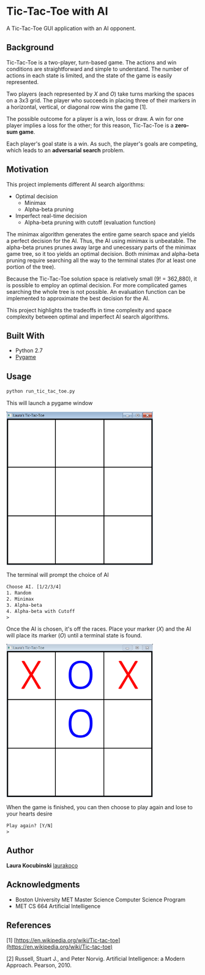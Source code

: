 # Tic-Tac-Toe with AI

A Tic-Tac-Toe GUI application with an AI opponent.

## Background

Tic-Tac-Toe is a two-player, turn-based game. The actions and win conditions are straightforward and simple to understand. The number of actions in each state is limited, and the state of the game is easily represented.

Two players (each represented by *X* and *O*) take turns marking the spaces on a 3x3 grid. The player who succeeds in placing three of their markers in a horizontal, vertical, or diagonal row wins the game [1].

The possible outcome for a player is a win, loss or draw. A win for one player implies a loss for the other; for this reason, Tic-Tac-Toe is a **zero-sum game**.

Each player's goal state is a win. As such, the player's goals are competing, which leads to an **adversarial search** problem.

## Motivation

This project implements different AI search algorithms:
* Optimal decision
	* Minimax
	* Alpha-beta pruning
* Imperfect real-time decision
	* Alpha-beta pruning with cutoff (evaluation function)

The minimax algorithm generates the entire game search space and yields a perfect decision for the AI. Thus, the AI using minimax is unbeatable. The alpha-beta prunes prunes away large and unecessary parts of the minimax game tree, so it too yields an optimal decision. Both minimax and alpha-beta pruning require searching all the way to the terminal states (for at least one portion of the tree).
    
Because the Tic-Tac-Toe solution space is relatively small (9! = 362,880), it is possible to employ an optimal decision. For more complicated games searching the whole tree is not possible. An evaluation function can be implemented to approximate the best decision for the AI.
    
This project highlights the tradeoffs in time complexity and space complexity between optimal and imperfect AI search algorithms.
 
## Built With

* Python 2.7
* [Pygame](https://www.pygame.org/)

## Usage

```python
python run_tic_tac_toe.py
```

This will launch a pygame window

<img src="images/Board_1.png" height="400">

The terminal will prompt the choice of AI

```
Choose AI. [1/2/3/4]
1. Random
2. Minimax
3. Alpha-beta
4. Alpha-beta with Cutoff
>
```

Once the AI is chosen, it's off the races. Place your marker (*X*) and the AI will place its marker (*O*) until a terminal state is found.

<img src="images/Board_2.png" height="400">

When the game is finished, you can then choose to play again and lose to your hearts desire

```
Play again? [Y/N]
> 
```

## Author

**Laura Kocubinski** [laurakoco](https://github.com/laurakoco)

## Acknowledgments

* Boston University MET Master Science Computer Science Program
* MET CS 664 Artificial Intelligence

## References

[1] [https://en.wikipedia.org/wiki/Tic-tac-toe](https://en.wikipedia.org/wiki/Tic-tac-toe)

[2] Russell, Stuart J., and Peter Norvig. Artificial Intelligence: a Modern Approach. Pearson, 2010.
